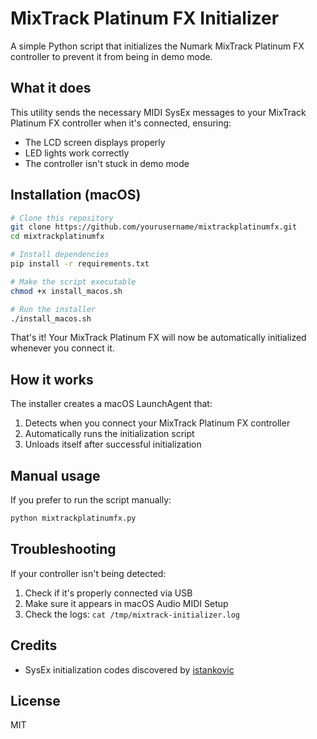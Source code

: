 # MixTrack Platinum FX Initializer

A simple Python script that initializes the Numark MixTrack Platinum FX controller to prevent it from being in demo mode.

## What it does

This utility sends the necessary MIDI SysEx messages to your MixTrack Platinum FX controller when it's connected, ensuring:
- The LCD screen displays properly
- LED lights work correctly
- The controller isn't stuck in demo mode

## Installation (macOS)

```bash
# Clone this repository
git clone https://github.com/yourusername/mixtrackplatinumfx.git
cd mixtrackplatinumfx

# Install dependencies
pip install -r requirements.txt

# Make the script executable
chmod +x install_macos.sh

# Run the installer
./install_macos.sh
```

That's it! Your MixTrack Platinum FX will now be automatically initialized whenever you connect it.

## How it works

The installer creates a macOS LaunchAgent that:
1. Detects when you connect your MixTrack Platinum FX controller
2. Automatically runs the initialization script
3. Unloads itself after successful initialization

## Manual usage

If you prefer to run the script manually:

```bash
python mixtrackplatinumfx.py
```

## Troubleshooting

If your controller isn't being detected:

1. Check if it's properly connected via USB
2. Make sure it appears in macOS Audio MIDI Setup
3. Check the logs: `cat /tmp/mixtrack-initializer.log`

## Credits

- SysEx initialization codes discovered by [istankovic](https://mixxx.discourse.group/t/numark-mixtrack-pro-fx/19561/7)

## License

MIT
